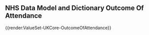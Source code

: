 ## NHS Data Model and Dictionary Outcome Of Attendance

{{render:ValueSet-UKCore-OutcomeOfAttendance}}